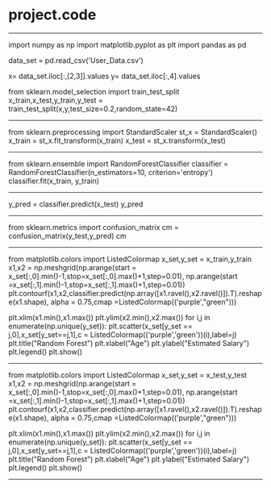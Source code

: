 # project.code
--------------
import numpy as np
import matplotlib.pyplot as plt
import pandas as pd

data_set = pd.read_csv('User_Data.csv')

x= data_set.iloc[:,[2,3]].values
y= data_set.iloc[:,4].values

from sklearn.model_selection import train_test_split
x_train,x_test,y_train,y_test = train_test_split(x,y,test_size=0.2,random_state=42)


----------------------------

from sklearn.preprocessing import StandardScaler
st_x = StandardScaler()
x_train = st_x.fit_transform(x_train)
x_test = st_x.transform(x_test)


-----------------------------

from sklearn.ensemble import RandomForestClassifier
classifier = RandomForestClassifier(n_estimators=10, criterion='entropy')
classifier.fit(x_train, y_train)

----------------------------

y_pred = classifier.predict(x_test)
y_pred

---------------------------

from sklearn.metrics import confusion_matrix
cm = confusion_matrix(y_test,y_pred)
cm

---------------------------

from matplotlib.colors import ListedColormap
x_set,y_set = x_train,y_train
x1,x2 = np.meshgrid(np.arange(start = x_set[:,0].min()-1,stop=x_set[:,0].max()+1,step=0.01),
                    np.arange(start =x_set[:,1].min()-1,stop=x_set[:,1].max()+1,step=0.01))
plt.contourf(x1,x2,classifier.predict(np.array([x1.ravel(),x2.ravel()]).T).reshape(x1.shape),
             alpha = 0.75,cmap =ListedColormap(('purple',"green")))

plt.xlim(x1.min(),x1.max())
plt.ylim(x2.min(),x2.max())
for i,j in enumerate(np.unique(y_set)):
  plt.scatter(x_set[y_set == j,0],x_set[y_set==j,1],c = ListedColormap(('purple','green'))(i),label=j)
plt.title("Random Forest")
plt.xlabel("Age")
plt.ylabel("Estimated Salary")
plt.legend()
plt.show()


-----------------------------------------------------------

from matplotlib.colors import ListedColormap
x_set,y_set = x_test,y_test
x1,x2 = np.meshgrid(np.arange(start = x_set[:,0].min()-1,stop=x_set[:,0].max()+1,step=0.01),
                    np.arange(start =x_set[:,1].min()-1,stop=x_set[:,1].max()+1,step=0.01))
plt.contourf(x1,x2,classifier.predict(np.array([x1.ravel(),x2.ravel()]).T).reshape(x1.shape),
             alpha = 0.75,cmap =ListedColormap(('purple',"green")))

plt.xlim(x1.min(),x1.max())
plt.ylim(x2.min(),x2.max())
for i,j in enumerate(np.unique(y_set)):
  plt.scatter(x_set[y_set == j,0],x_set[y_set==j,1],c = ListedColormap(('purple','green'))(i),label=j)
plt.title("Random Forest")
plt.xlabel("Age")
plt.ylabel("Estimated Salary")
plt.legend()
plt.show()

--------------------------------------------------
